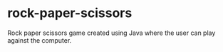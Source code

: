# rock-paper-scissors
Rock paper scissors game created using Java where the user can play against the computer.
